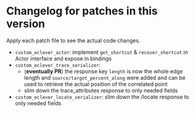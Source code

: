 # Changelog for patches in this version

Apply each patch file to see the actual code changes.

- `custom_eclever_actor`: implement `get_shortcut` & `recover_shortcut` in Actor interface and expose in bindings
- `custom_eclever_trace_serializer`: 
  - (**eventually PR**) the response key `length` is now the whole edge length and `source/target_percent_along` were added and can be used to retrieve the actual position of the correlated point
  - slim down the trace_attributes response to only needed fields
- `custom_eclever_locate_serializer`: slim down the /locate response to only needed fields
